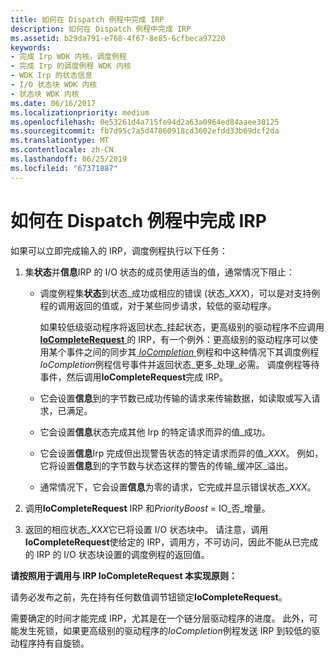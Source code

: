 ```yaml
---
title: 如何在 Dispatch 例程中完成 IRP
description: 如何在 Dispatch 例程中完成 IRP
ms.assetid: b29da791-e768-4f67-8e85-6cfbeca97220
keywords:
- 完成 Irp WDK 内核，调度例程
- 完成 Irp 的调度例程 WDK 内核
- WDK Irp 的状态信息
- I/O 状态块 WDK 内核
- 状态块 WDK 内核
ms.date: 06/16/2017
ms.localizationpriority: medium
ms.openlocfilehash: 0e53261d4a715fe94d2a63a0964ed84aaee30125
ms.sourcegitcommit: fb7d95c7a5d47860918cd3602efdd33b69dcf2da
ms.translationtype: MT
ms.contentlocale: zh-CN
ms.lasthandoff: 06/25/2019
ms.locfileid: "67371887"
---
```

# <a name="how-to-complete-an-irp-in-a-dispatch-routine"></a>如何在 Dispatch 例程中完成 IRP





如果可以立即完成输入的 IRP，调度例程执行以下任务：

1.  集**状态**并**信息**IRP 的 I/O 状态的成员使用适当的值，通常情况下阻止：

    -   调度例程集**状态**到状态\_成功或相应的错误 (状态\_*XXX*)，可以是对支持例程的调用返回的值或，对于某些同步请求，较低的驱动程序。

        如果较低级驱动程序将返回状态\_挂起状态，更高级别的驱动程序不应调用[ **IoCompleteRequest** ](https://docs.microsoft.com/windows-hardware/drivers/ddi/content/wdm/nf-wdm-iocompleterequest)的 IRP，有一个例外：更高级别的驱动程序可以使用某个事件之间的同步其[ *IoCompletion* ](https://docs.microsoft.com/windows-hardware/drivers/ddi/content/wdm/nc-wdm-io_completion_routine)例程和中这种情况下其调度例程*IoCompletion*例程信号事件并返回状态\_更多\_处理\_必需。 调度例程等待事件，然后调用**IoCompleteRequest**完成 IRP。

    -   它会设置**信息**到的字节数已成功传输的请求来传输数据，如读取或写入请求，已满足。

    -   它会设置**信息**状态完成其他 Irp 的特定请求而异的值\_成功。

    -   它会设置**信息**Irp 完成但出现警告状态的特定请求而异的值\_*XXX*。 例如，它将设置**信息**到的字节数与状态这样的警告的传输\_缓冲区\_溢出。

    -   通常情况下，它会设置**信息**为零的请求，它完成并显示错误状态\_*XXX*。

2.  调用**IoCompleteRequest** IRP 和*PriorityBoost* = IO\_否\_增量。

3.  返回的相应状态\_*XXX*它已将设置 I/O 状态块中。 请注意，调用**IoCompleteRequest**使给定的 IRP，调用方，不可访问，因此不能从已完成的 IRP 的 I/O 状态块设置的调度例程的返回值。

**请按照用于调用与 IRP IoCompleteRequest 本实现原则：**

请务必发布之前，先在持有任何数值调节钮锁定**IoCompleteRequest**。

需要确定的时间才能完成 IRP，尤其是在一个链分层驱动程序的进度。 此外，可能发生死锁，如果更高级别的驱动程序的*IoCompletion*例程发送 IRP 到较低的驱动程序持有自旋锁。

 

 




